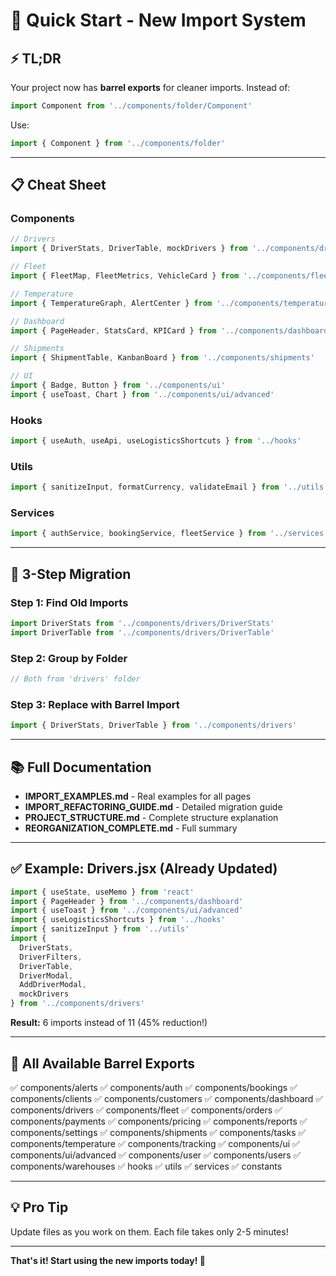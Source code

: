 # 🚀 Quick Start - New Import System

## ⚡ TL;DR

Your project now has **barrel exports** for cleaner imports. Instead of:
```jsx
import Component from '../components/folder/Component'
```

Use:
```jsx
import { Component } from '../components/folder'
```

---

## 📋 Cheat Sheet

### Components
```jsx
// Drivers
import { DriverStats, DriverTable, mockDrivers } from '../components/drivers'

// Fleet
import { FleetMap, FleetMetrics, VehicleCard } from '../components/fleet'

// Temperature
import { TemperatureGraph, AlertCenter } from '../components/temperature'

// Dashboard
import { PageHeader, StatsCard, KPICard } from '../components/dashboard'

// Shipments
import { ShipmentTable, KanbanBoard } from '../components/shipments'

// UI
import { Badge, Button } from '../components/ui'
import { useToast, Chart } from '../components/ui/advanced'
```

### Hooks
```jsx
import { useAuth, useApi, useLogisticsShortcuts } from '../hooks'
```

### Utils
```jsx
import { sanitizeInput, formatCurrency, validateEmail } from '../utils'
```

### Services
```jsx
import { authService, bookingService, fleetService } from '../services'
```

---

## 🎯 3-Step Migration

### Step 1: Find Old Imports
```jsx
import DriverStats from '../components/drivers/DriverStats'
import DriverTable from '../components/drivers/DriverTable'
```

### Step 2: Group by Folder
```jsx
// Both from 'drivers' folder
```

### Step 3: Replace with Barrel Import
```jsx
import { DriverStats, DriverTable } from '../components/drivers'
```

---

## 📚 Full Documentation

- **IMPORT_EXAMPLES.md** - Real examples for all pages
- **IMPORT_REFACTORING_GUIDE.md** - Detailed migration guide
- **PROJECT_STRUCTURE.md** - Complete structure explanation
- **REORGANIZATION_COMPLETE.md** - Full summary

---

## ✅ Example: Drivers.jsx (Already Updated)

```jsx
import { useState, useMemo } from 'react'
import { PageHeader } from '../components/dashboard'
import { useToast } from '../components/ui/advanced'
import { useLogisticsShortcuts } from '../hooks'
import { sanitizeInput } from '../utils'
import { 
  DriverStats, 
  DriverFilters, 
  DriverTable, 
  DriverModal, 
  AddDriverModal,
  mockDrivers 
} from '../components/drivers'
```

**Result:** 6 imports instead of 11 (45% reduction!)

---

## 🎨 All Available Barrel Exports

✅ components/alerts
✅ components/auth
✅ components/bookings
✅ components/clients
✅ components/customers
✅ components/dashboard
✅ components/drivers
✅ components/fleet
✅ components/orders
✅ components/payments
✅ components/pricing
✅ components/reports
✅ components/settings
✅ components/shipments
✅ components/tasks
✅ components/temperature
✅ components/tracking
✅ components/ui
✅ components/ui/advanced
✅ components/user
✅ components/users
✅ components/warehouses
✅ hooks
✅ utils
✅ services
✅ constants

---

## 💡 Pro Tip

Update files as you work on them. Each file takes only 2-5 minutes!

---

**That's it! Start using the new imports today! 🎉**
